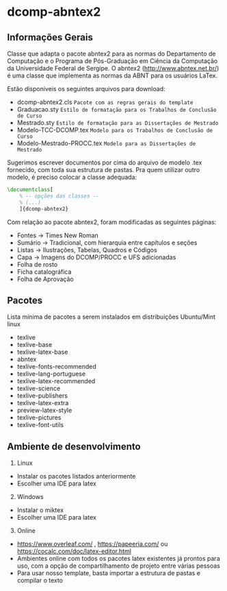 dcomp-abntex2
=========================

## Informações Gerais
Classe que adapta o pacote abntex2 para as normas do Departamento de Computação e o Programa de Pós-Graduação em Ciência da Computação da Universidade Federal de Sergipe. O abntex2 (http://www.abntex.net.br/) é uma classe que implementa as normas da ABNT para os usuários LaTex.

Estão disponiveis os seguintes arquivos para download:
- dcomp-abntex2.cls         `Pacote com as regras gerais do template`
- Graduacao.sty             `Estilo de formatação para os Trabalhos de Conclusão de Curso`
- Mestrado.sty              `Estilo de formatação para as Dissertações de Mestrado`
- Modelo-TCC-DCOMP.tex      `Modelo para os Trabalhos de Conclusão de Curso`
- Modelo-Mestrado-PROCC.tex `Modelo para as Dissertações de Mestrado`

Sugerimos escrever documentos por cima do arquivo de modelo .tex fornecido, com toda sua estrutura de pastas. Pra quem utilizar outro modelo, é preciso colocar a classe adequada:

```latex
\documentclass[
	% -- opções das classes --
    % (...)
	]{dcomp-abntex2}
```

Com relação ao pacote abntex2, foram modificadas as seguintes páginas:
- Fontes -> Times New Roman
- Sumário -> Tradicional, com hierarquia entre capítulos e seções
- Listas -> Ilustrações, Tabelas, Quadros e Códigos
- Capa -> Imagens do DCOMP/PROCC e UFS adicionadas
- Folha de rosto
- Ficha catalográfica
- Folha de Aprovação

## Pacotes

Lista mínima de pacotes a serem instalados em distribuições Ubuntu/Mint linux
* texlive
* texlive-base
* texlive-latex-base
* abntex
* texlive-fonts-recommended
* texlive-lang-portuguese
* texlive-latex-recommended
* texlive-science
* texlive-publishers
* texlive-latex-extra
* preview-latex-style
* texlive-pictures
* texlive-font-utils

## Ambiente de desenvolvimento
1. Linux
  * Instalar os pacotes listados anteriormente
  * Escolher uma IDE para latex

2. Windows
  * Instalar o miktex
  * Escolher uma IDE para latex

3. Online
  * https://www.overleaf.com/ , https://papeeria.com/ ou https://cocalc.com/doc/latex-editor.html
  * Ambientes online com todos os pacotes latex existentes já prontos para uso, com a opção de compartilhamento de projeto entre várias pessoas
  * Para usar nosso template, basta importar a estrutura de pastas e compilar o texto